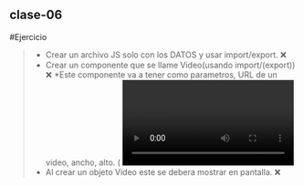 ## **clase-06**

#Ejercicio

>* Crear un archivo JS solo con los DATOS y usar import/export.  :x:
>* Crear un componente que se llame Video(usando import/(export))  :x:
>*Este componente va a tener como parametros, URL de un video, ancho, alto. ( <video> https://www.w3schools.com/tags/tag_video.asp)
>* Al crear un objeto Video este se debera mostrar en pantalla.  :x:
